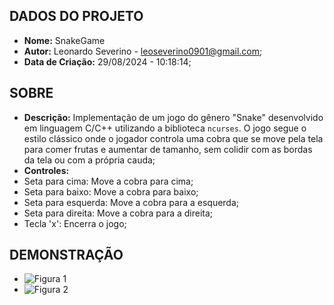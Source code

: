 ## DADOS DO PROJETO
- **Nome:** SnakeGame 
- **Autor:** Leonardo Severino - leoseverino0901@gmail.com;
- **Data de Criação:** 29/08/2024 - 10:18:14;
 
## SOBRE
- **Descrição:**
  Implementação de um jogo do gênero "Snake" desenvolvido em linguagem C/C++ utilizando a biblioteca `ncurses`. O jogo segue o estilo clássico onde o jogador controla uma cobra que se move pela tela para comer frutas e aumentar de tamanho, sem colidir com as bordas da tela ou com a própria cauda;
- **Controles:**
- Seta para cima: Move a cobra para cima;
- Seta para baixo: Move a cobra para baixo;
- Seta para esquerda: Move a cobra para a esquerda;
- Seta para direita: Move a cobra para a direita;
- Tecla 'x': Encerra o jogo;
    
## DEMONSTRAÇÃO
- ![Figura 1](https://github.com/SEVERINO-0901/SNAKE_GAME-Cpp/blob/main/Screenshots/Captura%20de%20tela%20de%202024-09-09%2018-56-56.png)
- ![Figura 2](https://github.com/SEVERINO-0901/SNAKE_GAME-Cpp/blob/main/Screenshots/Captura%20de%20tela%20de%202024-09-09%2018-57-17.png)
